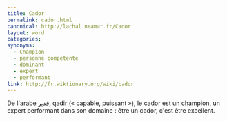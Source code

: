 ```yaml
---
title: Cador
permalink: cador.html
canonical: http://lachal.neamar.fr/Cador
layout: word
categories:
synonyms:
  - Champion
  - personne compétente
  - dominant
  - expert
  - performant
link: http://fr.wiktionary.org/wiki/cador
---
```


De l'arabe &#1602;&#1583;&#1610;&#1585;, qadir (« capable, puissant »), le cador est un champion, un expert performant dans son domaine : être un cador, c'est être excellent.

